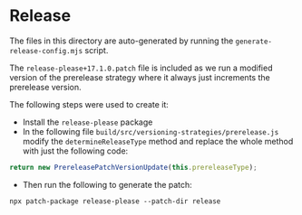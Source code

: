 # Release

The files in this directory are auto-generated by running the `generate-release-config.mjs` script.

The `release-please+17.1.0.patch` file is included as we run a modified version of the prerelease strategy where it always just increments the prerelease version.

The following steps were used to create it:

- Install the `release-please` package
- In the following file `build/src/versioning-strategies/prerelease.js` modify the `determineReleaseType` method and replace the whole method with just the following code:

```js
return new PrereleasePatchVersionUpdate(this.prereleaseType);
```

- Then run the following to generate the patch:

```shell
npx patch-package release-please --patch-dir release
```

